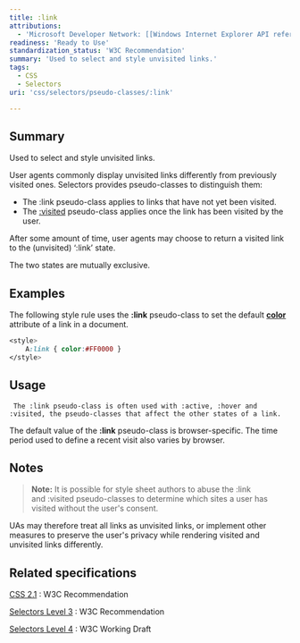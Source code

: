 ```yaml
---
title: :link
attributions:
  - 'Microsoft Developer Network: [[Windows Internet Explorer API reference](http://msdn.microsoft.com/en-us/library/ie/hh828809%28v=vs.85%29.aspx) Article]'
readiness: 'Ready to Use'
standardization_status: 'W3C Recommendation'
summary: 'Used to select and style unvisited links.'
tags:
  - CSS
  - Selectors
uri: 'css/selectors/pseudo-classes/:link'

---
```

## Summary

Used to select and style unvisited links.

 User agents commonly display unvisited links differently from previously visited ones. Selectors provides pseudo-classes to distinguish them:

-   The :link pseudo-class applies to links that have not yet been visited.
-   The [:visited](/css/selectors/pseudo-classes/:visited) pseudo-class applies once the link has been visited by the user.

After some amount of time, user agents may choose to return a visited link to the (unvisited) ‘:link’ state.

The two states are mutually exclusive.

## Examples

The following style rule uses the **:link** pseudo-class to set the default [**color**](/css/properties/color) attribute of a link in a document.

``` css
<style>
    A:link { color:#FF0000 }
</style>
```

## Usage

     The :link pseudo-class is often used with :active, :hover and :visited, the pseudo-classes that affect the other states of a link.

The default value of the **:link** pseudo-class is browser-specific. The time period used to define a recent visit also varies by browser.

## Notes

> **Note:** It is possible for style sheet authors to abuse the :link and :visited pseudo-classes to determine which sites a user has visited without the user's consent.

UAs may therefore treat all links as unvisited links, or implement other measures to preserve the user's privacy while rendering visited and unvisited links differently.

## Related specifications

[CSS 2.1](http://www.w3.org/TR/CSS2/selector.html#link-pseudo-classes)
:   W3C Recommendation

[Selectors Level 3](http://www.w3.org/TR/css3-selectors/#link)
:   W3C Recommendation

[Selectors Level 4](http://dev.w3.org/csswg/selectors4/#link)
:   W3C Working Draft
